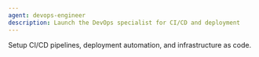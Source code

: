 ```yaml
---
agent: devops-engineer
description: Launch the DevOps specialist for CI/CD and deployment
---
```


Setup CI/CD pipelines, deployment automation, and infrastructure as code.
